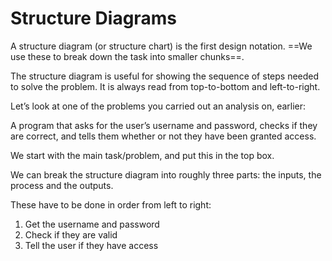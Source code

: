 # Structure Diagrams

A structure diagram (or structure chart) is the first design notation. ==We use these to break down the task into smaller chunks==.

The structure diagram is useful for showing the sequence of steps needed to solve the problem. It is always read from top-to-bottom and left-to-right.

Let’s look at one of the problems you carried out an analysis on, earlier:

A program that asks for the user’s username and password, checks if they are correct, and tells them whether or not they have been granted access.

We start with the main task/problem, and put this in the top box.

We can break the structure diagram into roughly three parts: the inputs, the process and the outputs.

These have to be done in order from left to right:

1. Get the username and password
2. Check if they are valid
3. Tell the user if they have access
